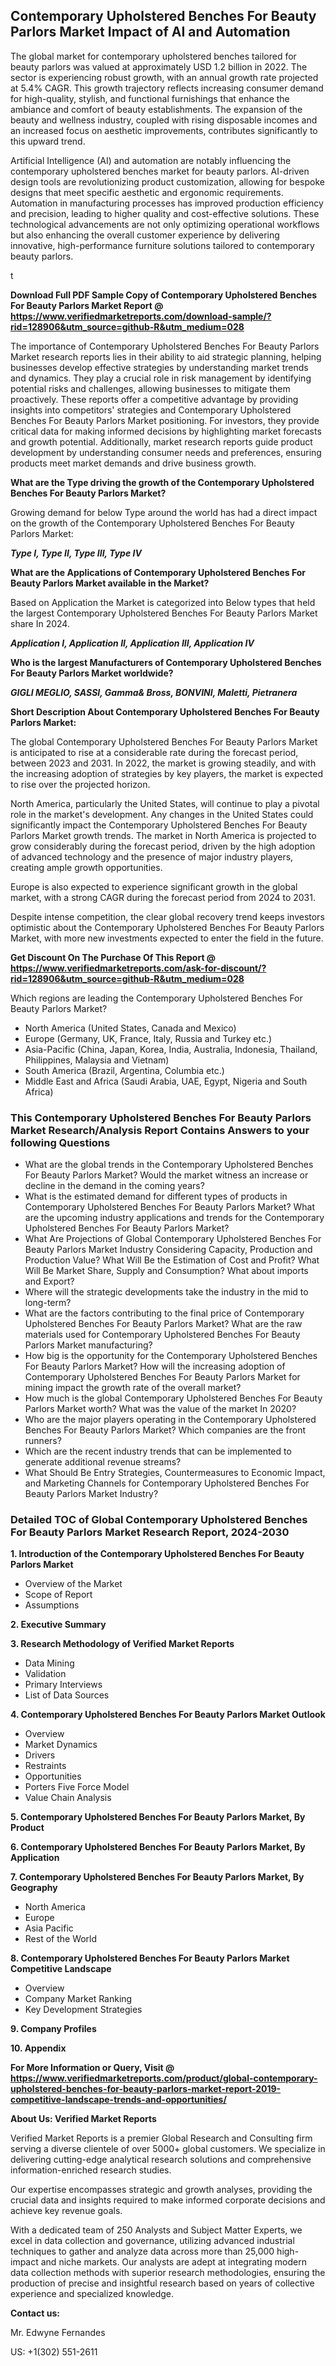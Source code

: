 <h2>Contemporary Upholstered Benches For Beauty Parlors Market Impact of AI and Automation</h2><p>The global market for contemporary upholstered benches tailored for beauty parlors was valued at approximately USD 1.2 billion in 2022. The sector is experiencing robust growth, with an annual growth rate projected at 5.4% CAGR. This growth trajectory reflects increasing consumer demand for high-quality, stylish, and functional furnishings that enhance the ambiance and comfort of beauty establishments. The expansion of the beauty and wellness industry, coupled with rising disposable incomes and an increased focus on aesthetic improvements, contributes significantly to this upward trend.</p><p>Artificial Intelligence (AI) and automation are notably influencing the contemporary upholstered benches market for beauty parlors. AI-driven design tools are revolutionizing product customization, allowing for bespoke designs that meet specific aesthetic and ergonomic requirements. Automation in manufacturing processes has improved production efficiency and precision, leading to higher quality and cost-effective solutions. These technological advancements are not only optimizing operational workflows but also enhancing the overall customer experience by delivering innovative, high-performance furniture solutions tailored to contemporary beauty parlors.</p>t</p><p id="" class=""><strong>Download Full PDF Sample Copy of Contemporary Upholstered Benches For Beauty Parlors Market Report @ <a href="https://www.verifiedmarketreports.com/download-sample/?rid=128906&utm_source=github-R&utm_medium=028" target="_blank">https://www.verifiedmarketreports.com/download-sample/?rid=128906&utm_source=github-R&utm_medium=028</a></strong></p><p>The importance of&nbsp;Contemporary Upholstered Benches For Beauty Parlors Market research reports lies in their ability to aid strategic planning, helping businesses develop effective strategies by understanding market trends and dynamics. They play a crucial role in risk management by identifying potential risks and challenges, allowing businesses to mitigate them proactively. These reports offer a competitive advantage by providing insights into competitors' strategies and Contemporary Upholstered Benches For Beauty Parlors Market positioning. For investors, they provide critical data for making informed decisions by highlighting market forecasts and growth potential. Additionally, market research reports guide product development by understanding consumer needs and preferences, ensuring products meet market demands and drive business growth.</p><p><strong>What are the&nbsp;Type driving the growth of the Contemporary Upholstered Benches For Beauty Parlors Market?</strong></p><p id="" class="">Growing demand for below Type around the world has had a direct impact on the growth of the Contemporary Upholstered Benches For Beauty Parlors Market:</p><em><strong>Type I, Type II, Type III, Type IV</strong></em></p><strong>What are the&nbsp;Applications&nbsp;of Contemporary Upholstered Benches For Beauty Parlors Market available in the Market?</strong></p><p id="" class="">Based on Application the Market is categorized into Below types that held the largest Contemporary Upholstered Benches For Beauty Parlors Market share In 2024.</p><em><strong>Application I, Application II, Application III, Application IV</strong></em></p><strong>Who is the largest Manufacturers of Contemporary Upholstered Benches For Beauty Parlors Market worldwide?</strong></p><p><em><strong>GIGLI MEGLIO, SASSI, Gamma& Bross, BONVINI, Maletti, Pietranera</strong></em></p><p id="" class=""><strong>Short Description About Contemporary Upholstered Benches For Beauty Parlors Market:</strong></p><p>The global Contemporary Upholstered Benches For Beauty Parlors Market is anticipated to rise at a considerable rate during the forecast period, between 2023 and 2031. In 2022, the market is growing steadily, and with the increasing adoption of strategies by key players, the market is expected to rise over the projected horizon.</p><p>North America, particularly the United States, will continue to play a pivotal role in the market's development. Any changes in the United States could significantly impact the Contemporary Upholstered Benches For Beauty Parlors Market growth trends. The market in North America is projected to grow considerably during the forecast period, driven by the high adoption of advanced technology and the presence of major industry players, creating ample growth opportunities.</p><p>Europe is also expected to experience significant growth in the global market, with a strong CAGR during the forecast period from 2024 to 2031.</p><p>Despite intense competition, the clear global recovery trend keeps investors optimistic about the Contemporary Upholstered Benches For Beauty Parlors Market, with more new investments expected to enter the field in the future.</p><p id="" class=""><strong>Get Discount On The Purchase Of This Report @ <a href="https://www.verifiedmarketreports.com/ask-for-discount/?rid=128906&utm_source=github-R&utm_medium=028" target="_blank">https://www.verifiedmarketreports.com/ask-for-discount/?rid=128906&utm_source=github-R&utm_medium=028</a></strong></p>Which regions are leading the Contemporary Upholstered Benches For Beauty Parlors Market?</p><ul><li>North America (United States, Canada and Mexico)</li><li>Europe (Germany, UK, France, Italy, Russia and Turkey etc.)</li><li>Asia-Pacific (China, Japan, Korea, India, Australia, Indonesia, Thailand, Philippines, Malaysia and Vietnam)</li><li>South America (Brazil, Argentina, Columbia etc.)</li><li>Middle East and Africa (Saudi Arabia, UAE, Egypt, Nigeria and South Africa)</li></ul><h3 id="" class="">This Contemporary Upholstered Benches For Beauty Parlors Market Research/Analysis Report Contains Answers to your following Questions</h3><ul><li>What are the global trends in the Contemporary Upholstered Benches For Beauty Parlors Market? Would the market witness an increase or decline in the demand in the coming years?</li><li>What is the estimated demand for different types of products in Contemporary Upholstered Benches For Beauty Parlors Market? What are the upcoming industry applications and trends for the Contemporary Upholstered Benches For Beauty Parlors Market?</li><li>What Are Projections of Global Contemporary Upholstered Benches For Beauty Parlors Market Industry Considering Capacity, Production and Production Value? What Will Be the Estimation of Cost and Profit? What Will Be Market Share, Supply and Consumption? What about imports and Export?</li><li>Where will the strategic developments take the industry in the mid to long-term?</li><li>What are the factors contributing to the final price of Contemporary Upholstered Benches For Beauty Parlors Market? What are the raw materials used for Contemporary Upholstered Benches For Beauty Parlors Market manufacturing?</li><li>How big is the opportunity for the Contemporary Upholstered Benches For Beauty Parlors Market? How will the increasing adoption of Contemporary Upholstered Benches For Beauty Parlors Market for mining impact the growth rate of the overall market?</li><li>How much is the global Contemporary Upholstered Benches For Beauty Parlors Market worth? What was the value of the market In 2020?</li><li>Who are the major players operating in the Contemporary Upholstered Benches For Beauty Parlors Market? Which companies are the front runners?</li><li>Which are the recent industry trends that can be implemented to generate additional revenue streams?</li><li>What Should Be Entry Strategies, Countermeasures to Economic Impact, and Marketing Channels for Contemporary Upholstered Benches For Beauty Parlors Market Industry?</li></ul><h3 id="" class="">Detailed TOC of Global Contemporary Upholstered Benches For Beauty Parlors Market Research Report, 2024-2030</h3><p id="" class=""><strong>1. Introduction of the Contemporary Upholstered Benches For Beauty Parlors Market</strong></p><ul><li>Overview of the Market</li><li>Scope of Report</li><li>Assumptions</li></ul><p id="" class=""><strong>2. Executive Summary</strong></p><p id="" class=""><strong>3. Research Methodology of Verified Market Reports</strong></p><ul><li>Data Mining</li><li>Validation</li><li>Primary Interviews</li><li>List of Data Sources</li></ul><p id="" class=""><strong>4. Contemporary Upholstered Benches For Beauty Parlors Market Outlook</strong></p><ul><li>Overview</li><li>Market Dynamics</li><li>Drivers</li><li>Restraints</li><li>Opportunities</li><li>Porters Five Force Model</li><li>Value Chain Analysis</li></ul><p id="" class=""><strong>5. Contemporary Upholstered Benches For Beauty Parlors Market, By Product</strong></p><p id="" class=""><strong>6. Contemporary Upholstered Benches For Beauty Parlors Market, By Application</strong></p><p id="" class=""><strong>7. Contemporary Upholstered Benches For Beauty Parlors Market, By Geography</strong></p><ul><li>North America</li><li>Europe</li><li>Asia Pacific</li><li>Rest of the World</li></ul><p id="" class=""><strong>8. Contemporary Upholstered Benches For Beauty Parlors Market Competitive Landscape</strong></p><ul><li>Overview</li><li>Company Market Ranking</li><li>Key Development Strategies</li></ul><p id="" class=""><strong>9. Company Profiles</strong></p><p id="" class=""><strong>10. Appendix</strong></p><p id="" class=""><strong>For More Information or Query, Visit @ <a href="https://www.verifiedmarketreports.com/product/global-contemporary-upholstered-benches-for-beauty-parlors-market-report-2019-competitive-landscape-trends-and-opportunities/" target="_blank">https://www.verifiedmarketreports.com/product/global-contemporary-upholstered-benches-for-beauty-parlors-market-report-2019-competitive-landscape-trends-and-opportunities/</a></strong></p><p id="" class=""><strong>About Us: Verified Market Reports</strong></p><p id="" class="">Verified Market Reports is a premier Global Research and Consulting firm serving a diverse clientele of over 5000+ global customers. We specialize in delivering cutting-edge analytical research solutions and comprehensive information-enriched research studies.</p><p id="" class="">Our expertise encompasses strategic and growth analyses, providing the crucial data and insights required to make informed corporate decisions and achieve key revenue goals.</p><p id="" class="">With a dedicated team of 250 Analysts and Subject Matter Experts, we excel in data collection and governance, utilizing advanced industrial techniques to gather and analyze data across more than 25,000 high-impact and niche markets. Our analysts are adept at integrating modern data collection methods with superior research methodologies, ensuring the production of precise and insightful research based on years of collective experience and specialized knowledge.</p><p id="" class=""><strong>Contact us:</strong></p><p id="" class="">Mr. Edwyne Fernandes</p><p id="" class="">US: +1(302) 551-2611</p>